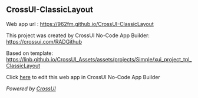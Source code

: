 ## CrossUI-ClassicLayout
Web app url : https://962fm.github.io/CrossUI-ClassicLayout

This project was created by CrossUI No-Code App Builder: https://crossui.com/RADGithub

Based on template: https://linb.github.io/CrossUI_Assets/assets/projects/Simple/xui_project_tpl_ClassicLayout

Click [here](https://crossui.com/RADGithub/#!from=github&owner=962fm&repo=CrossUI-ClassicLayout) to edit this web app in CrossUI No-Code App Builder

<i>Powered by [CrossUI](https://crossui.com)</i>
